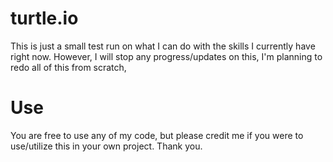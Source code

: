 # turtle.io
This is just a small test run on what I can do with the skills I currently have right now.
However, I will stop any progress/updates on this, I'm planning to redo all of this from scratch,

# Use
You are free to use any of my code, but please credit me if you were to use/utilize this in your own project. Thank you.
